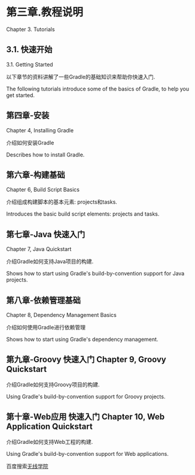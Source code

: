# **第三章.教程说明**
Chapter 3. Tutorials

## **3.1. 快速开始**
3.1. Getting Started

以下章节的资料讲解了一些Gradle的基础知识来帮助你快速入门.

The following tutorials introduce some of the basics of Gradle, to help you get started.

## **第四章-安装**
Chapter 4, Installing Gradle

介绍如何安装Gradle

Describes how to install Gradle.

## **第六章-构建基础**

Chapter 6, Build Script Basics

介绍组成构建脚本的基本元素: projects和tasks.

Introduces the basic build script elements: projects and tasks.

## **第七章-Java 快速入门**

Chapter 7, Java Quickstart

介绍Gradle如何支持Java项目的构建.

Shows how to start using Gradle's build-by-convention support for Java projects.

## **第八章-依赖管理基础**

Chapter 8, Dependency Management Basics

介绍如何使用Gradle进行依赖管理

Shows how to start using Gradle's dependency management.

## **第九章-Groovy 快速入门 Chapter 9, Groovy Quickstart**

介绍Gradle如何支持Groovy项目的构建.

Using Gradle's build-by-convention support for Groovy projects.

## **第十章-Web应用 快速入门 Chapter 10, Web Application Quickstart**

介绍Gradle如何支持Web工程的构建.

Using Gradle's build-by-convention support for Web applications.

百度搜索[无线学院](http://wirelesscollege.cn)